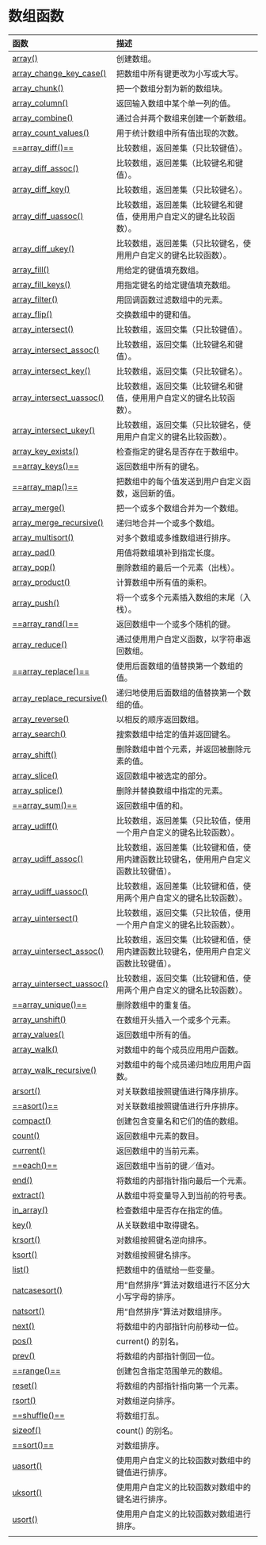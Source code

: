 # 数组函数
| 函数                                                                                          | 描述                                                                                 |
|:--------------------------------------------------------------------------------------------- |:------------------------------------------------------------------------------------ |
| [array()](https://www.w3school.com.cn/php/func_array.asp)                                     | 创建数组。                                                                           |
| [array_change_key_case()](https://www.w3school.com.cn/php/func_array_change_key_case.asp)     | 把数组中所有键更改为小写或大写。                                                     |
| [array_chunk()](https://www.w3school.com.cn/php/func_array_chunk.asp)                         | 把一个数组分割为新的数组块。                                                         |
| [array_column()](https://www.w3school.com.cn/php/func_array_column.asp)                       | 返回输入数组中某个单一列的值。                                                       |
| [array_combine()](https://www.w3school.com.cn/php/func_array_combine.asp)                     | 通过合并两个数组来创建一个新数组。                                                   |
| [array_count_values()](https://www.w3school.com.cn/php/func_array_count_values.asp)           | 用于统计数组中所有值出现的次数。                                                     |
| [==array_diff()==](https://www.w3school.com.cn/php/func_array_diff.asp)                           | 比较数组，返回差集（只比较键值）。                                                   |
| [array_diff_assoc()](https://www.w3school.com.cn/php/func_array_diff_assoc.asp)               | 比较数组，返回差集（比较键名和键值）。                                               |
| [array_diff_key()](https://www.w3school.com.cn/php/func_array_diff_key.asp)                   | 比较数组，返回差集（只比较键名）。                                                   |
| [array_diff_uassoc()](https://www.w3school.com.cn/php/func_array_diff_uassoc.asp)             | 比较数组，返回差集（比较键名和键值，使用用户自定义的键名比较函数）。                 |
| [array_diff_ukey()](https://www.w3school.com.cn/php/func_array_diff_ukey.asp)                 | 比较数组，返回差集（只比较键名，使用用户自定义的键名比较函数）。                     |
| [array_fill()](https://www.w3school.com.cn/php/func_array_fill.asp)                           | 用给定的键值填充数组。                                                               |
| [array_fill_keys()](https://www.w3school.com.cn/php/func_array_fill_keys.asp)                 | 用指定键名的给定键值填充数组。                                                       |
| [array_filter()](https://www.w3school.com.cn/php/func_array_filter.asp)                       | 用回调函数过滤数组中的元素。                                                         |
| [array_flip()](https://www.w3school.com.cn/php/func_array_flip.asp)                           | 交换数组中的键和值。                                                                 |
| [array_intersect()](https://www.w3school.com.cn/php/func_array_intersect.asp)                 | 比较数组，返回交集（只比较键值）。                                                   |
| [array_intersect_assoc()](https://www.w3school.com.cn/php/func_array_intersect_assoc.asp)     | 比较数组，返回交集（比较键名和键值）。                                               |
| [array_intersect_key()](https://www.w3school.com.cn/php/func_array_intersect_key.asp)         | 比较数组，返回交集（只比较键名）。                                                   |
| [array_intersect_uassoc()](https://www.w3school.com.cn/php/func_array_intersect_uassoc.asp)   | 比较数组，返回交集（比较键名和键值，使用用户自定义的键名比较函数）。                 |
| [array_intersect_ukey()](https://www.w3school.com.cn/php/func_array_intersect_ukey.asp)       | 比较数组，返回交集（只比较键名，使用用户自定义的键名比较函数）。                     |
| [array_key_exists()](https://www.w3school.com.cn/php/func_array_key_exists.asp)               | 检查指定的键名是否存在于数组中。                                                     |
| [==array_keys()==](https://www.w3school.com.cn/php/func_array_keys.asp)                           | 返回数组中所有的键名。                                                               |
| [==array_map()==](https://www.w3school.com.cn/php/func_array_map.asp)                             | 把数组中的每个值发送到用户自定义函数，返回新的值。                                   |
| [array_merge()](https://www.w3school.com.cn/php/func_array_merge.asp)                         | 把一个或多个数组合并为一个数组。                                                     |
| [array_merge_recursive()](https://www.w3school.com.cn/php/func_array_merge_recursive.asp)     | 递归地合并一个或多个数组。                                                           |
| [array_multisort()](https://www.w3school.com.cn/php/func_array_multisort.asp)                 | 对多个数组或多维数组进行排序。                                                       |
| [array_pad()](https://www.w3school.com.cn/php/func_array_pad.asp)                             | 用值将数组填补到指定长度。                                                           |
| [array_pop()](https://www.w3school.com.cn/php/func_array_pop.asp)                             | 删除数组的最后一个元素（出栈）。                                                     |
| [array_product()](https://www.w3school.com.cn/php/func_array_product.asp)                     | 计算数组中所有值的乘积。                                                             |
| [array_push()](https://www.w3school.com.cn/php/func_array_push.asp)                           | 将一个或多个元素插入数组的末尾（入栈）。                                             |
| [==array_rand()==](https://www.w3school.com.cn/php/func_array_rand.asp)                           | 返回数组中一个或多个随机的键。                                                       |
| [array_reduce()](https://www.w3school.com.cn/php/func_array_reduce.asp)                       | 通过使用用户自定义函数，以字符串返回数组。                                           |
| [==array_replace()==](https://www.w3school.com.cn/php/func_array_replace.asp)                     | 使用后面数组的值替换第一个数组的值。                                                 |
| [array_replace_recursive()](https://www.w3school.com.cn/php/func_array_replace_recursive.asp) | 递归地使用后面数组的值替换第一个数组的值。                                           |
| [array_reverse()](https://www.w3school.com.cn/php/func_array_reverse.asp)                     | 以相反的顺序返回数组。                                                               |
| [array_search()](https://www.w3school.com.cn/php/func_array_search.asp)                       | 搜索数组中给定的值并返回键名。                                                       |
| [array_shift()](https://www.w3school.com.cn/php/func_array_shift.asp)                         | 删除数组中首个元素，并返回被删除元素的值。                                           |
| [array_slice()](https://www.w3school.com.cn/php/func_array_slice.asp)                         | 返回数组中被选定的部分。                                                             |
| [array_splice()](https://www.w3school.com.cn/php/func_array_splice.asp)                       | 删除并替换数组中指定的元素。                                                         |
| [==array_sum()==](https://www.w3school.com.cn/php/func_array_sum.asp)                             | 返回数组中值的和。                                                                   |
| [array_udiff()](https://www.w3school.com.cn/php/func_array_udiff.asp)                         | 比较数组，返回差集（只比较值，使用一个用户自定义的键名比较函数）。                   |
| [array_udiff_assoc()](https://www.w3school.com.cn/php/func_array_udiff_assoc.asp)             | 比较数组，返回差集（比较键和值，使用内建函数比较键名，使用用户自定义函数比较键值）。 |
| [array_udiff_uassoc()](https://www.w3school.com.cn/php/func_array_udiff_uassoc.asp)           | 比较数组，返回差集（比较键和值，使用两个用户自定义的键名比较函数）。                 |
| [array_uintersect()](https://www.w3school.com.cn/php/func_array_uintersect.asp)               | 比较数组，返回交集（只比较值，使用一个用户自定义的键名比较函数）。                   |
| [array_uintersect_assoc()](https://www.w3school.com.cn/php/func_array_uintersect_assoc.asp)   | 比较数组，返回交集（比较键和值，使用内建函数比较键名，使用用户自定义函数比较键值）。 |
| [array_uintersect_uassoc()](https://www.w3school.com.cn/php/func_array_uintersect_uassoc.asp) | 比较数组，返回交集（比较键和值，使用两个用户自定义的键名比较函数）。                 |
| [==array_unique()==](https://www.w3school.com.cn/php/func_array_unique.asp)                       | 删除数组中的重复值。                                                                 |
| [array_unshift()](https://www.w3school.com.cn/php/func_array_unshift.asp)                     | 在数组开头插入一个或多个元素。                                                       |
| [array_values()](https://www.w3school.com.cn/php/func_array_values.asp)                       | 返回数组中所有的值。                                                                 |
| [array_walk()](https://www.w3school.com.cn/php/func_array_walk.asp)                           | 对数组中的每个成员应用用户函数。                                                     |
| [array_walk_recursive()](https://www.w3school.com.cn/php/func_array_walk_recursive.asp)       | 对数组中的每个成员递归地应用用户函数。                                               |
| [arsort()](https://www.w3school.com.cn/php/func_array_arsort.asp)                             | 对关联数组按照键值进行降序排序。                                                     |
| [==asort()==](https://www.w3school.com.cn/php/func_array_asort.asp)                               | 对关联数组按照键值进行升序排序。                                                     |
| [compact()](https://www.w3school.com.cn/php/func_array_compact.asp)                           | 创建包含变量名和它们的值的数组。                                                     |
| [count()](https://www.w3school.com.cn/php/func_array_count.asp)                               | 返回数组中元素的数目。                                                               |
| [current()](https://www.w3school.com.cn/php/func_array_current.asp)                           | 返回数组中的当前元素。                                                               |
| [==each()==](https://www.w3school.com.cn/php/func_array_each.asp)                                 | 返回数组中当前的键／值对。                                                           |
| [end()](https://www.w3school.com.cn/php/func_array_end.asp)                                   | 将数组的内部指针指向最后一个元素。                                                   |
| [extract()](https://www.w3school.com.cn/php/func_array_extract.asp)                           | 从数组中将变量导入到当前的符号表。                                                   |
| [in_array()](https://www.w3school.com.cn/php/func_array_in_array.asp)                         | 检查数组中是否存在指定的值。                                                         |
| [key()](https://www.w3school.com.cn/php/func_array_key.asp)                                   | 从关联数组中取得键名。                                                               |
| [krsort()](https://www.w3school.com.cn/php/func_array_krsort.asp)                             | 对数组按照键名逆向排序。                                                             |
| [ksort()](https://www.w3school.com.cn/php/func_array_ksort.asp)                               | 对数组按照键名排序。                                                                 |
| [list()](https://www.w3school.com.cn/php/func_array_list.asp)                                 | 把数组中的值赋给一些变量。                                                           |
| [natcasesort()](https://www.w3school.com.cn/php/func_array_natcasesort.asp)                   | 用“自然排序”算法对数组进行不区分大小写字母的排序。                                   |
| [natsort()](https://www.w3school.com.cn/php/func_array_natsort.asp)                           | 用“自然排序”算法对数组排序。                                                         |
| [next()](https://www.w3school.com.cn/php/func_array_next.asp)                                 | 将数组中的内部指针向前移动一位。                                                     |
| [pos()](https://www.w3school.com.cn/php/func_array_pos.asp)                                   | current() 的别名。                                                                   |
| [prev()](https://www.w3school.com.cn/php/func_array_prev.asp)                                 | 将数组的内部指针倒回一位。                                                           |
| [==range()==](https://www.w3school.com.cn/php/func_array_range.asp)                               | 创建包含指定范围单元的数组。                                                         |
| [reset()](https://www.w3school.com.cn/php/func_array_reset.asp)                               | 将数组的内部指针指向第一个元素。                                                     |
| [rsort()](https://www.w3school.com.cn/php/func_array_rsort.asp)                               | 对数组逆向排序。                                                                     |
| [==shuffle()==](https://www.w3school.com.cn/php/func_array_shuffle.asp)                           | 将数组打乱。                                                                         |
| [sizeof()](https://www.w3school.com.cn/php/func_array_sizeof.asp)                             | count() 的别名。                                                                     |
| [==sort()==](https://www.w3school.com.cn/php/func_array_sort.asp)                                 | 对数组排序。                                                                         |
| [uasort()](https://www.w3school.com.cn/php/func_array_uasort.asp)                             | 使用用户自定义的比较函数对数组中的键值进行排序。                                     |
| [uksort()](https://www.w3school.com.cn/php/func_array_uksort.asp)                             | 使用用户自定义的比较函数对数组中的键名进行排序。                                     |
| [usort()](https://www.w3school.com.cn/php/func_array_usort.asp)                               | 使用用户自定义的比较函数对数组进行排序。                                             |
|                                                                                               |                                                                                      |